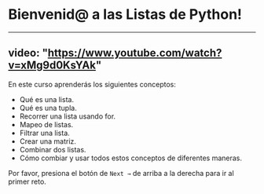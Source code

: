 # Bienvenid@ a las Listas de Python!

---
video: "https://www.youtube.com/watch?v=xMg9d0KsYAk"
---

En este curso aprenderás los siguientes conceptos:

- Qué es una lista.
- Qué es una tupla.
- Recorrer una lista usando for.
- Mapeo de listas.
- Filtrar una lista.
- Crear una matriz.
- Combinar dos listas.
- Cómo combiar y usar todos estos conceptos de diferentes maneras.

Por favor, presiona el botón de `Next →` de arriba a la derecha para ir al primer reto.

